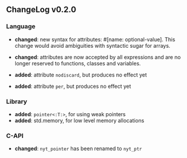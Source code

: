 ## ChangeLog v0.2.0




### Language

 * **changed**: new syntax for attributes: #[name: optional-value]. This change
   would avoid ambiguities with syntactic sugar for arrays.
 * **changed**: attributes are now accepted by all expressions and are no longer
   reserved to functions, classes and variables.

 * **added**: attribute `nodiscard`, but produces no effect yet
 * **added**: attribute `per`, but produces no effect yet



### Library

 * **added**: `pointer<:T:>`, for using weak pointers
 * **added**: std.memory, for low level memory allocations



### C-API

 * **changed**: `nyt_pointer` has been renamed to `nyt_ptr`
